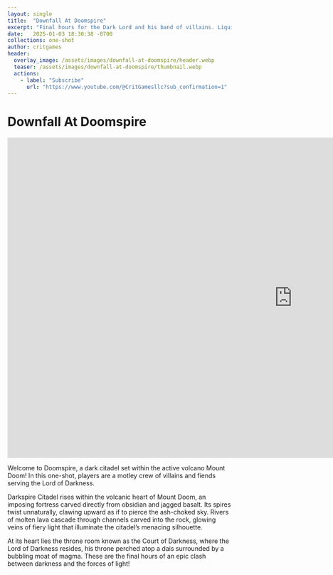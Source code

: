 ```yaml
---
layout: single
title:  "Downfall At Doomspire"
excerpt: "Final hours for the Dark Lord and his band of villains. Liquid, hot magma at the heart of evil."
date:   2025-01-03 18:30:38 -0700
collections: one-shot
author: critgames
header:
  overlay_image: /assets/images/downfall-at-doomspire/header.webp
  teaser: /assets/images/downfall-at-doomspire/thumbnail.webp
  actions:
    - label: "Subscribe"
      url: "https://www.youtube.com/@CritGamesllc?sub_confirmation=1"
---
```


# Downfall At Doomspire

<iframe width="1280" height="720" src="https://www.youtube.com/embed/S39bEEyadRk?si=oOcYhUL9PwqqxoXX" title="YouTube video player" frameborder="0" allow="accelerometer; autoplay; clipboard-write; encrypted-media; gyroscope; picture-in-picture; web-share" referrerpolicy="strict-origin-when-cross-origin" allowfullscreen></iframe>  
<!--div class="g-ytsubscribe" data-channelid="UCrVp_nuT4T1h8I5a-afwluA" data-layout="default" data-theme="dark" data-count="hidden"></div-->
<br>

Welcome to Doomspire, a dark citadel set within the active volcano Mount Doom! In this one-shot, players are a motley crew of villains and fiends serving the Lord of Darkness.

Darkspire Citadel rises within the volcanic heart of Mount Doom, an imposing fortress carved directly from obsidian and jagged basalt. Its spires twist unnaturally, clawing upward as if to pierce the ash-choked sky. Rivers of molten lava cascade through channels carved into the rock, glowing veins of fiery light that illuminate the citadel’s menacing silhouette.

At its heart lies the throne room known as the Court of Darkness, where the Lord of Darkness resides, his throne perched atop a dais surrounded by a bubbling moat of magma. These are the final hours of an epic clash between darkness and the forces of light!